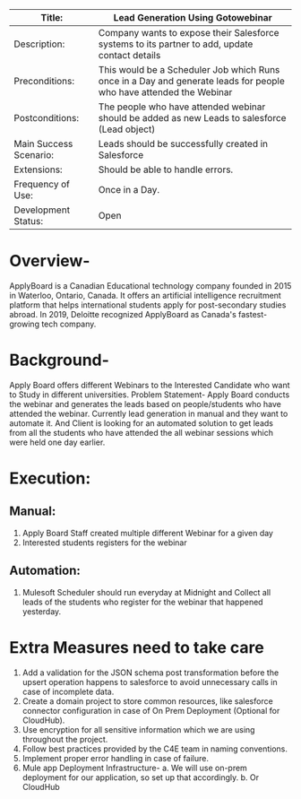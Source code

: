 | Title: | Lead Generation Using Gotowebinar|
| ------ | ------ |
|Description: | Company wants to expose their Salesforce systems to its partner to add, update contact details|
| Preconditions: | This would be a Scheduler Job which Runs once in a Day and generate leads for people who have attended the Webinar |
|Postconditions: |The people who have attended webinar should be added as new Leads to salesforce (Lead object)|
|Main Success Scenario:| Leads should be successfully created in Salesforce |
|Extensions: |Should be able to handle errors. |
|Frequency of Use: | Once in a Day. |
|Development Status: |Open |

# Overview-
ApplyBoard is a Canadian Educational technology company founded in 2015 in Waterloo, Ontario, Canada. It offers an artificial intelligence recruitment platform that helps international students apply for post-secondary studies abroad. In 2019, Deloitte recognized ApplyBoard as Canada's fastest-growing tech company.

# Background-
Apply Board offers different Webinars to the Interested Candidate who want to Study in different universities. Problem Statement-
Apply Board conducts the webinar and generates the leads based on people/students who have attended the webinar. Currently lead generation in manual and they want to automate it. And Client is looking for an automated solution to get leads from all the students who have attended the all webinar sessions which were held one day earlier.

# Execution:
## Manual:
1. Apply Board Staff created multiple different Webinar for a given day
2. Interested students registers for the webinar
## Automation:
1. Mulesoft Scheduler should run everyday at Midnight and Collect all leads of
the students who register for the webinar that happened yesterday.

# Extra Measures need to take care
1. Add a validation for the JSON schema post transformation before the upsert
operation happens to salesforce to avoid unnecessary calls in case of
incomplete data.
2. Create a domain project to store common resources, like salesforce
connector configuration in case of On Prem Deployment (Optional for
CloudHub).
3. Use encryption for all sensitive information which we are using throughout
the project.
4. Follow best practices provided by the C4E team in naming conventions.
5. Implement proper error handling in case of failure.
6. Mule app Deployment Infrastructure-
a. We will use on-prem deployment for our application, so set up that
accordingly.
b. Or CloudHub